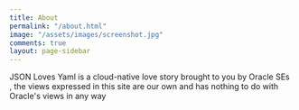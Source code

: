```yaml
---
title: About
permalink: "/about.html"
image: "/assets/images/screenshot.jpg"
comments: true
layout: page-sidebar
---
```


JSON Loves Yaml is a cloud-native love story brought to you by Oracle SEs , the views expressed in this site are our own and has nothing to do with Oracle's views in any way <i class="fa fa-heart text-danger"></i> 